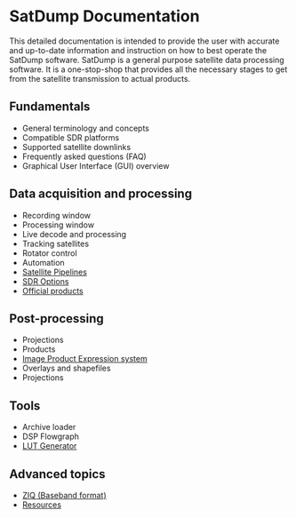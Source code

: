 # SatDump Documentation

This detailed documentation is intended to provide the user with accurate and up-to-date information and instruction on how to best operate the SatDump software. SatDump is a general purpose satellite data processing software. It is a one-stop-shop that provides all the necessary stages to get from the satellite transmission to actual products.

## Fundamentals

* General terminology and concepts
* Compatible SDR platforms
* Supported satellite downlinks
* Frequently asked questions (FAQ)
* Graphical User Interface (GUI) overview

## Data acquisition and processing

* Recording window
* Processing window
* Live decode and processing
* Tracking satellites
* Rotator control
* Automation
* [Satellite Pipelines](Pipelines.md)
* [SDR Options](SDR_Options.md)
* [Official products](OfficialProducts.md)

## Post-processing

* Projections
* Products
* [Image Product Expression system](ImageProductExpression.md)
* Overlays and shapefiles
* Projections

## Tools

* Archive loader
* DSP Flowgraph
* [LUT Generator](LutGenerator.md)

## Advanced topics

* [ZIQ (Baseband format)](ZIQ.md)
* [Resources](Resources.md)